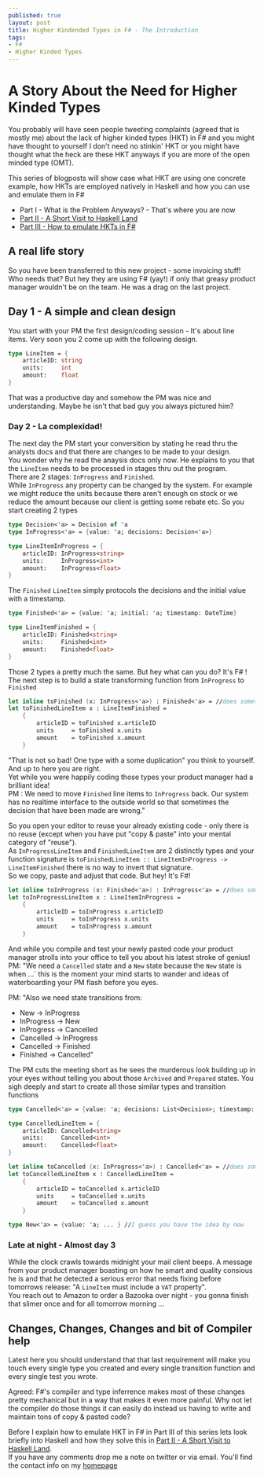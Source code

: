 ```yaml
---
published: true
layout: post
title: Higher Kindended Types in F# - The Introduction
tags:
- F#
- Higher Kinded Types
---
```


# A Story About the Need for Higher Kinded Types
You probably will have seen people tweeting complaints (agreed that is mostly me) about the lack of higher kinded types (HKT) in F# 
and you might have thought to yourself I don't need no stinkin' HKT 
or you might have thought what the heck are these HKT anyways if you are more of the open minded type (OMT).

This series of blogposts will show case what HKT are using one concrete example, how HKTs are employed natively in Haskell 
and how you can use and emulate them in F#

- Part I - What is the Problem Anyways? - That's where you are now
- [Part II - A Short Visit to Haskell Land](https://robkuz.github.io/HKTS-in-fsharp-Part-II-A-Short-Visit-To-Haskell-Land)
- [Part III - How to emulate HKTs in F#](https://robkuz.github.io/HKTS-in-fsharp-part-III-Concept-Emulation)


## A real life story
So you have been transferred to this new project - some invoicing stuff! Who needs that? But hey they are using F# (yay!) 
if only that greasy product manager wouldn't be on the team. He was a drag on the last project.

## Day 1 - A simple and clean design
You start with your PM the first design/coding session - It's about line items. Very soon you 2 come up with the following design.

``` fsharp
type LineItem = {
    articleID: string
    units:     int
    amount:    float
}
```

That was a productive day and somehow the PM was nice and understanding. Maybe he isn't that bad guy you always pictured him?

### Day 2 - La complexidad!
The next day the PM start your conversition by stating he read thru the analysts docs and that there are changes to be made to your design.  
You wonder why he read the anaysis docs only now. He explains to you that the `LineItem` needs to be processed in stages thru out the program.  
There are 2 stages: `InProgress` and `Finished`.  
While `InProgress` any property can be changed by the system. For example we might reduce the units because there aren't enough on stock or we reduce the amount because our client is getting some rebate etc.
So you start creating 2 types

``` fsharp
type Decision<'a> = Decision of 'a
type InProgress<'a> = {value: 'a; decisions: Decision<'a>}

type LineItemInProgress = {
    articleID: InProgress<string>
    units:     InProgress<int>
    amount:    InProgress<float>
}
```

The `Finished` `LineItem` simply protocols the decisions and the initial value with a timestamp.

``` fsharp
type Finished<'a> = {value: 'a; initial: 'a; timestamp: DateTime}

type LineItemFinished = {
    articleID: Finished<string>
    units:     Finished<int>
    amount:    Finished<float>
}
```

Those 2 types a pretty much the same. But hey what can you do? It's F# <sigh>!  
The next step is to build a state transforming function from `InProgress` to `Finished`

``` fsharp
let inline toFinished (x: InProgress<'a>) : Finished<'a> = //does something with the decisions 
let toFinishedLineItem x : LineItemFinished = 
    {
        articleID = toFinished x.articleID
        units     = toFinished x.units
        amount    = toFinished x.amount
    }
```

"That is not so bad! One type with a some duplication" you think to yourself. And up to here you are right.  
Yet while you were happily coding those types your product manager had a brilliant idea!  
PM : We need to move `Finished` line items to `InProgress` back. Our system has no realtime interface to the outside world 
so that sometimes the decision that have been made are wrong."

So you open your editor to reuse your already existing code - only there is no reuse (except when you have put "copy & paste" into your mental category of "reuse").  
As `InProgressLineItem` and `FinishedLineItem` are 2 distinctly types and your function signature is 
`toFinishedLineItem :: LineItemInProgress -> LineItemFinished` there is no way to invert that signature.  
So we copy, paste and adjust that code. But hey! It's F#!

``` fsharp
let inline toInProgress (x: Finished<'a>) : InProgress<'a> = //does something with the decisions 
let toInProgressLineItem x : LineItemInProgress = 
    {
        articleID = toInProgress x.articleID
        units     = toInProgress x.units
        amount    = toInProgress x.amount
    }
```

And while you compile and test your newly pasted code your product manager strolls into your office to tell you about his latest stroke of genius!  
PM: "We need a `Cancelled` state and a `New` state because the `New` state is when ...` this is the moment your mind starts to wander 
and ideas of waterboarding your PM flash before you eyes.

PM: "Also we need state transitions from:  
- New -> InProgress
- InProgress -> New
- InProgress -> Cancelled
- Cancelled -> InProgress
- Cancelled -> Finished
- Finished -> Cancelled"

The PM cuts the meeting short as he sees the murderous look building up in your eyes without telling you about those `Archived` and `Prepared` states.
You sigh deeply and start to create all those similar types and transition functions

``` fsharp
type Cancelled<'a> = {value: 'a; decisions: List<Decision>; timestamp: DateTime; reason: string}

type CancelledLineItem = {
    articleID: Cancelled<string>
    units:     Cancelled<int>
    amount:    Cancelled<float>
}

let inline toCancelled (x: InProgress<'a>) : Cancelled<'a> = //does something with the decisions 
let toCancelledLineItem x : CancelledLineItem = 
    {
        articleID = toCancelled x.articleID
        units     = toCancelled x.units
        amount    = toCancelled x.amount
    }

type New<'a> = {value: 'a; ... } //I guess you have the idea by now
```

### Late at night - Almost day 3
While the clock crawls towards midnight your mail client beeps. A message from your product manager boasting on how he smart and quality consious he is 
and that he detected a serious error that needs fixing before tomorrows release: "A `LineItem` must include a `VAT` property".  
You reach out to Amazon to order a Bazooka over night - you gonna finish that slimer once and for all tomorrow morning ...

## Changes, Changes, Changes and bit of Compiler help
Latest here you should understand that that last requirement will make you touch every single type you created 
and every single transition function and every single test you wrote.

Agreed: F#'s compiler and type inferrence makes most of these changes pretty mechanical but in a way that makes it even more painful. 
Why not let the compiler do those things it can easily do instead us having to write and maintain tons of copy & pasted code?

Before I explain how to emulate HKT in F# in Part III of this series lets look briefly into Haskell and how they solve this in [Part II - A Short Visit to Haskell Land](https://robkuz.github.io/HKTS-in-fsharp-Part-II-A-Short-Visit-To-Haskell-Land).  
If you have any comments drop me a note on twitter or via email. You'll find the contact info on my [homepage](http://www.robkuz.com)
